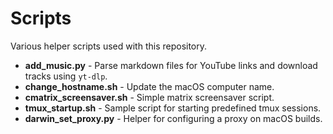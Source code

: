 # Scripts

Various helper scripts used with this repository.

- **add_music.py** - Parse markdown files for YouTube links and download tracks using `yt-dlp`.
- **change_hostname.sh** - Update the macOS computer name.
- **cmatrix_screensaver.sh** - Simple matrix screensaver script.
- **tmux_startup.sh** - Sample script for starting predefined tmux sessions.
- **darwin_set_proxy.py** - Helper for configuring a proxy on macOS builds.
